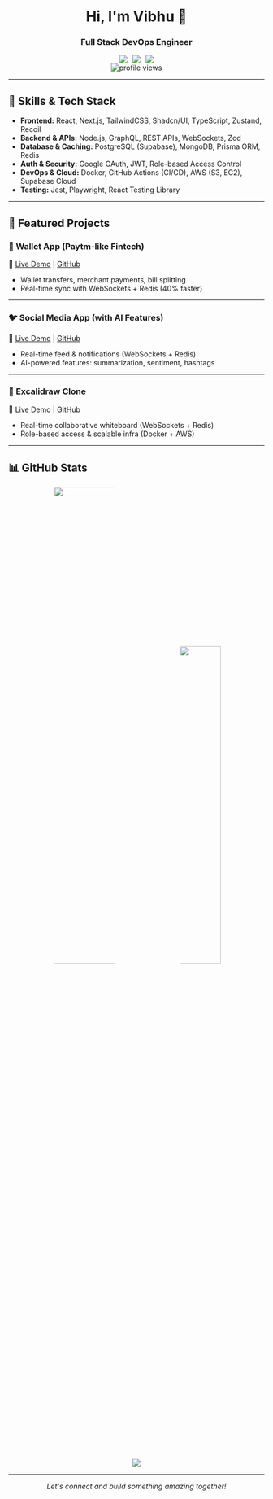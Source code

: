 <div align="center">
  <h1>Hi, I'm Vibhu 👋</h1>
  <h3>Full Stack DevOps Engineer</h3>
  
  <div align="center" style="display: flex; gap: 10px; justify-content: center;">
  <a href="https://www.linkedin.com/in/vibhu-gupta-918042221/">
    <img src="https://img.shields.io/badge/LinkedIn-0077B5?style=for-the-badge&logo=linkedin&logoColor=white" />
  </a>
  <a href="https://github.com/10xdevian">
    <img src="https://img.shields.io/badge/GitHub-181717?style=for-the-badge&logo=github&logoColor=white" />
  </a>
  <a href="mailto:your-email@example.com">
    <img src="https://img.shields.io/badge/Email-D14836?style=for-the-badge&logo=gmail&logoColor=white" />
  </a>
</div>

  <img src="https://komarev.com/ghpvc/?username=10xdevian&label=Profile%20views&color=0e75b6&style=flat" alt="profile views" />
</div>

---

## 🚀 Skills & Tech Stack

- **Frontend:** React, Next.js, TailwindCSS, Shadcn/UI, TypeScript, Zustand, Recoil
- **Backend & APIs:** Node.js, GraphQL, REST APIs, WebSockets, Zod
- **Database & Caching:** PostgreSQL (Supabase), MongoDB, Prisma ORM, Redis
- **Auth & Security:** Google OAuth, JWT, Role-based Access Control
- **DevOps & Cloud:** Docker, GitHub Actions (CI/CD), AWS (S3, EC2), Supabase Cloud
- **Testing:** Jest, Playwright, React Testing Library

---

## 💼 Featured Projects

### 🏦 Wallet App (Paytm-like Fintech)

🔗 [Live Demo](#) <!-- Add later --> | [GitHub](https://github.com/10xdevian/wallet-app)

- Wallet transfers, merchant payments, bill splitting
- Real-time sync with WebSockets + Redis (40% faster)

---

### 🐦 Social Media App (with AI Features)

🔗 [Live Demo](#) <!-- Add later --> | [GitHub](https://github.com/10xdevian/twitter-clone)

- Real-time feed & notifications (WebSockets + Redis)
- AI-powered features: summarization, sentiment, hashtags

---

### 📝 Excalidraw Clone

🔗 [Live Demo](#) <!-- Add later --> | [GitHub](https://github.com/10xdevian/excalidraw-clone)

- Real-time collaborative whiteboard (WebSockets + Redis)
- Role-based access & scalable infra (Docker + AWS)

---

## 📊 GitHub Stats

<div align="center">
  <img width="49%" src="https://github-readme-stats.vercel.app/api?username=10xdevian&show_icons=true&theme=react&hide_border=true" />
  <img width="40%" src="https://github-readme-stats.vercel.app/api/top-langs?username=10xdevian&layout=compact&theme=react&hide_border=true" />
</div>

<div align="center">
  <a href="https://git.io/streak-stats">
    <img src="https://streak-stats.demolab.com?user=10xdevian&theme=gruvbox-duo&hide_border=true" />
  </a>
</div>

---

<div align="center">
  <i>Let's connect and build something amazing together!</i>
</div>
